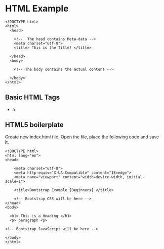 # HTML Example

```
<!DOCTYPE html>
<html>
  <head>
  
    <!--  The head contains Meta-data -->
    <meta charset="utf-8">
    <title> This is the Title! </title>
    
  </head>
  <body>
  
    <!-- The body contains the actual content -->

  </body>
</html>
```

## Basic HTML Tags

- a

## HTML5 boilerplate

Create new index.html file. Open the file, place the following code and save it.

```
<!DOCTYPE html>
<html lang="en">
<head>
  
    <meta charset="utf-8">
    <meta http-equiv="X-UA-Compatible" content="IE=edge">
    <meta name="viewport" content="width=device-width, initial-scale=1">
  
    <title>Bootstrap Example [Beginners] </title>
  
    <!-- Bootstrap CSS will be here -->
</head>
<body>
  
  <h1> This is a Heading </h1>
  <p> paragraph <p>
  
<!-- Bootstrap JavaScript will be here -->
  
</body>
</html>
```
